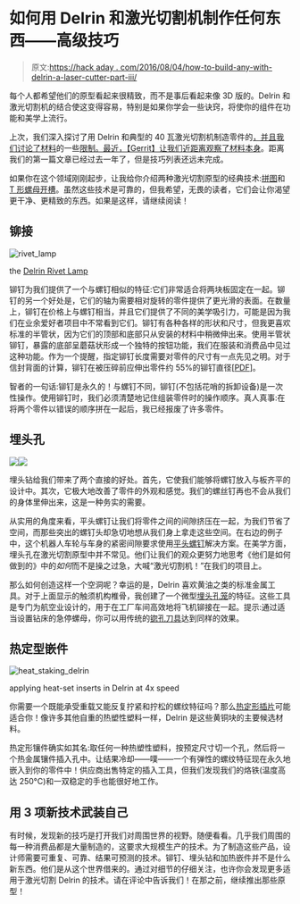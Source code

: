 # 如何用 Delrin 和激光切割机制作任何东西——高级技巧

> 原文:[https://hack aday . com/2016/08/04/how-to-build-any-with-delrin-a-laser-cutter-part-iii/](https://hackaday.com/2016/08/04/how-to-build-anything-with-delrin-and-a-laser-cutter-part-iii/)

每个人都希望他们的原型看起来很精致，而不是事后看起来像 3D 版的。Delrin 和激光切割机的结合使这变得容易，特别是如果你学会一些诀窍，将使你的组件在功能和美学上流行。

上次，我们深入探讨了用 Delrin 和典型的 40 瓦激光切割机制造零件的[，并且我们讨论了材料](http://hackaday.com/2015/09/03/how-to-build-anything-using-delrin-and-a-laser-cutter/)的一些[限制。最近，【Gerrit】让我们](http://hackaday.com/2015/09/22/drawbacks-of-lased-delrin-and-how-to-slip-around-them/)[近距离观察了材料本身](http://hackaday.com/2016/03/03/materials-to-know-acetal-and-delrin/)。距离我们的第一篇文章已经过去一年了，但是技巧列表还远未完成。

如果你在这个领域刚刚起步，让我给你介绍两种激光切割原型的经典技术:[拼图](http://store.curiousinventor.com/media/images/tips/custom_laser_cut_boxes/checker_assembling_big.jpg)和 [T 形螺母开槽](http://blog.ponoko.com/wp-content/uploads/2010/06/t-slot.jpg)。虽然这些技术是可靠的，但我希望，无畏的读者，它们会让你渴望更干净、更精致的东西。如果是这样，请继续阅读！

## 铆接

![rivet_lamp](../Images/06a140d32333581428b2d2a65e7cc659.png)

the [Delrin Rivet Lamp](http://www.doublejumpelectric.com/projects/collapsing_delrin_desklamp/2015-08-15-collapsing_delrin_desklamp/)

铆钉为我们提供了一个与螺钉相似的特征:它们非常适合将两块板固定在一起。铆钉的另一个好处是，它们的轴为需要相对旋转的零件提供了更光滑的表面。在数量上，铆钉在价格上与螺钉相当，并且它们提供了不同的美学吸引力，可能是因为我们在业余爱好者项目中不常看到它们。铆钉有各种各样的形状和尺寸，但我更喜欢标准的半管状，因为它们的顶部和底部只从安装的材料中稍微伸出来。使用半管状铆钉，暴露的底部呈蘑菇状形成一个独特的按钮功能，我们在服装和消费品中见过这种功能。作为一个提醒，指定铆钉长度需要对零件的尺寸有一点先见之明。对于信封背面的计算，铆钉在被压碎前应伸出零件约 55%的铆钉直径[[PDF](http://www.rivet.com/stats/tubular/semitub-design.pdf)]。

智者的一句话:铆钉是永久的！与螺钉不同，铆钉(不包括花哨的拆卸设备)是一次性操作。使用铆钉时，我们必须清楚地记住组装零件时的操作顺序。真人真事:在将两个零件以错误的顺序拼在一起后，我已经报废了许多零件。

## 埋头孔

[![](../Images/f86093aaebb569a28e26899554d4b5a7.png)](https://hackaday.com/wp-content/uploads/2016/07/28400380580_56518a3613_m.jpg)[![](../Images/d61d2605eeca9f2fcaaef3e8fae45c43.png)](https://hackaday.com/wp-content/uploads/2016/07/28606449781_58c43de473_m.jpg)

埋头钻给我们带来了两个直接的好处。首先，它使我们能够将螺钉放入与板齐平的设计中。其次，它极大地改善了零件的外观和感觉。我们的螺丝钉再也不会从我们的身体里伸出来，这是一种务实的需要。

从实用的角度来看，平头螺钉让我们将零件之间的间隙挤压在一起，为我们节省了空间，而那些突出的螺钉头却急切地想从我们身上拿走这些空间。在右边的例子中，这个机器人车轮与车身的紧密间隙要求使用[平头螺钉](http://www.mcmaster.com/#socket-cap-screws/=13j345j)解决方案。在美学方面，埋头孔在激光切割原型中并不常见。他们让我们的观众更努力地思考《他们是如何做到的》中的*如何*而不是操之过急，大喊“激光切割机！”在我们的项目上。

那么如何创造这样一个空洞呢？幸运的是，Delrin 喜欢黄油之类的标准金属工具。对于上面显示的触须机构椎骨，我创建了一个微型[埋头孔笼](http://www.panamericantool.com/micro-stop-countersinks-cage.html)的特征。这些工具是专门为航空业设计的，用于在工厂车间高效地将飞机铆接在一起。提示:通过适当设置钻床的急停螺母，你可以用传统的[锪孔刀具](http://www.mcmaster.com/#countersinks/=13j3jt3)达到同样的效果。

## 热定型嵌件

![heat_staking_delrin](../Images/ba598606be87a33a188fef8513b469ef.png)

applying heat-set inserts in Delrin at 4x speed

你需要一个既能承受重载又能反复拧紧和拧松的螺纹特征吗？那么[热定形插片](http://www.mcmaster.com/#heat-inserts/=13j22l0)可能适合你！像许多其他自重的热塑性塑料一样，Delrin 是这些黄铜块的主要候选材料。

热定形镶件确实如其名:取任何一种热塑性塑料，按预定尺寸切一个孔，然后将一个热金属镶件插入孔中。让结果冷却——噗——一个有弹性的螺纹特征现在永久地嵌入到你的零件中！供应商出售特定的插入工具，但我们发现我们的烙铁(温度高达 250°C)和一双稳定的手也能很好地工作。

## 用 3 项新技术武装自己

有时候，发现新的技巧是打开我们对周围世界的视野。随便看看。几乎我们周围的每一种消费品都是大量制造的，这要求大规模生产的技术。为了制造这些产品，设计师需要可重复、可靠、结果可预测的技术。铆钉、埋头钻和加热嵌件并不是什么新东西。他们是从这个世界借来的。通过对细节的仔细关注，也许你会发现更多适用于激光切割 Delrin 的技术。请在评论中告诉我们！在那之前，继续推出那些原型！